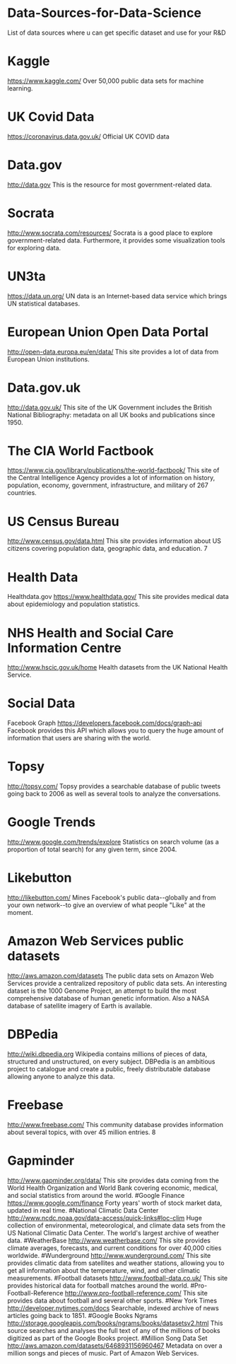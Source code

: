 # Data-Sources-for-Data-Science
List of data sources where u can get specific dataset and use for your R&amp;D



# Kaggle
https://www.kaggle.com/
Over 50,000 public data sets for machine learning.

# UK Covid Data
https://coronavirus.data.gov.uk/
Official UK COVID data
# Data.gov
http://data.gov
This is the resource for most government-related data.
# Socrata
http://www.socrata.com/resources/
Socrata is a good place to explore government-related data. Furthermore, it provides
some visualization tools for exploring data.
# UN3ta
https://data.un.org/
UN data is an Internet-based data service which brings UN statistical databases.
# European Union Open Data Portal
http://open-data.europa.eu/en/data/
This site provides a lot of data from European Union institutions.
# Data.gov.uk
http://data.gov.uk/
This site of the UK Government includes the British National Bibliography: metadata
on all UK books and publications since 1950.
# The CIA World Factbook
https://www.cia.gov/library/publications/the-world-factbook/
This site of the Central Intelligence Agency provides a lot of information on history,
population, economy, government, infrastructure, and military of 267 countries.
# US Census Bureau
http://www.census.gov/data.html
This site provides information about US citizens covering population data, geographic
data, and education.
7
# Health Data
Healthdata.gov
https://www.healthdata.gov/
This site provides medical data about epidemiology and population statistics.
# NHS Health and Social Care Information Centre
http://www.hscic.gov.uk/home
Health datasets from the UK National Health Service.
# Social Data
Facebook Graph
https://developers.facebook.com/docs/graph-api
Facebook provides this API which allows you to query the huge amount of information
that users are sharing with the world.
# Topsy
http://topsy.com/
Topsy provides a searchable database of public tweets going back to 2006 as well as
several tools to analyze the conversations.
# Google Trends
http://www.google.com/trends/explore
Statistics on search volume (as a proportion of total search) for any given term, since
2004.
# Likebutton
http://likebutton.com/
Mines Facebook's public data--globally and from your own network--to give an
overview of what people "Like" at the moment.
# Amazon Web Services public datasets
http://aws.amazon.com/datasets
The public data sets on Amazon Web Services provide a centralized repository of public
data sets. An interesting dataset is the 1000 Genome Project, an attempt to build the
most comprehensive database of human genetic information. Also a NASA database of
satellite imagery of Earth is available.
# DBPedia
http://wiki.dbpedia.org
Wikipedia contains millions of pieces of data, structured and unstructured, on every
subject. DBPedia is an ambitious project to catalogue and create a public, freely
distributable database allowing anyone to analyze this data.
# Freebase
http://www.freebase.com/
This community database provides information about several topics, with over 45
million entries.
8
# Gapminder
http://www.gapminder.org/data/
This site provides data coming from the World Health Organization and World Bank
covering economic, medical, and social statistics from around the world.
#Google Finance
https://www.google.com/finance
Forty years' worth of stock market data, updated in real time.
#National Climatic Data Center
http://www.ncdc.noaa.gov/data-access/quick-links#loc-clim
Huge collection of environmental, meteorological, and climate data sets from the US
National Climatic Data Center. The world's largest archive of weather data.
#WeatherBase
http://www.weatherbase.com/
This site provides climate averages, forecasts, and current conditions for over 40,000
cities worldwide.
#Wunderground
http://www.wunderground.com/
This site provides climatic data from satellites and weather stations, allowing you to get
all information about the temperature, wind, and other climatic measurements.
#Football datasets
http://www.football-data.co.uk/
This site provides historical data for football matches around the world.
#Pro-Football-Reference
http://www.pro-football-reference.com/
This site provides data about football and several other sports.
#New York Times
http://developer.nytimes.com/docs
Searchable, indexed archive of news articles going back to 1851.
#Google Books Ngrams
http://storage.googleapis.com/books/ngrams/books/datasetsv2.html
This source searches and analyses the full text of any of the millions of books digitized
as part of the Google Books project.
#Million Song Data Set
http://aws.amazon.com/datasets/6468931156960467
Metadata on over a million songs and pieces of music. Part of Amazon Web Services.
